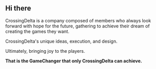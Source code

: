 ## Hi there 

CrossingDelta is a company composed of members who always look forward with hope for the future, gathering to achieve their dream of creating the games they want.

CrossingDelta's unique ideas, execution, and design.

Ultimately, bringing joy to the players.

**That is the GameChanger that only CrossingDelta can achieve.**

